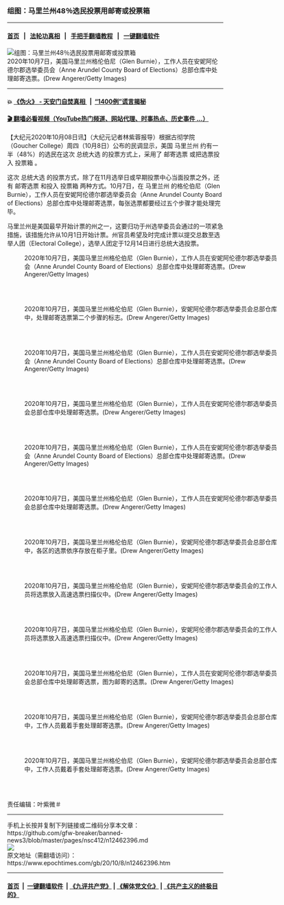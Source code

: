 ### 组图：马里兰州48％选民投票用邮寄或投票箱
------------------------

#### [首页](https://github.com/gfw-breaker/banned-news3/blob/master/README.md) &nbsp;&nbsp;|&nbsp;&nbsp; [法轮功真相](https://github.com/begood0513/basic/blob/master/README.md)  &nbsp;&nbsp;|&nbsp;&nbsp; [手把手翻墙教程](https://github.com/gfw-breaker/guides/wiki)  &nbsp;&nbsp;|&nbsp;&nbsp; [一键翻墙软件](https://github.com/gfw-breaker/nogfw/blob/master/README.md)  



<div><img alt="组图：马里兰州48％选民投票用邮寄或投票箱" class="attachment-djy_600_400 size-djy_600_400 wp-post-image" src="https://i.epochtimes.com/assets/uploads/2020/10/GettyImages-1228946200-600x400.jpg"/>
<div class="caption">
 2020年10月7日，美国马里兰州格伦伯尼（Glen Burnie），工作人员在安妮阿伦德尔郡选举委员会（Anne Arundel County Board of Elections）总部仓库中处理邮寄选票。(Drew Angerer/Getty Images)
</div></div><hr/>

#### 💥 [《伪火》 - 天安门自焚真相 ](http://158.247.195.190:10000/videos/blog/weihuo.html)&nbsp; |&nbsp; [“1400例”谎言揭秘  ](http://158.247.195.190:10000/videos/blog/jiexi1400.html)

#### [ 🎬  翻墙必看视频（YouTube热门频道、网站代理、时事热点、历史事件 ...）](https://github.com/gfw-breaker/links/blob/master/banned.md)

<div><p>
 【大纪元2020年10月08日讯】（大纪元记者林紫蓉报导）根据古彻学院（Goucher College）周四（10月8日）公布的民调显示，美国
 <ok href="https://www.epochtimes.com/gb/tag/%E9%A9%AC%E9%87%8C%E5%85%B0%E5%B7%9E.html">
  马里兰州
 </ok>
 约有一半（48%）的选民在这次
 <ok href="https://www.epochtimes.com/gb/tag/%E6%80%BB%E7%BB%9F%E5%A4%A7%E9%80%89.html">
  总统大选
 </ok>
 的投票方式上，采用了
 <ok href="https://www.epochtimes.com/gb/tag/%E9%82%AE%E5%AF%84%E9%80%89%E7%A5%A8.html">
  邮寄选票
 </ok>
 或把选票投入
 <ok href="https://www.epochtimes.com/gb/tag/%E6%8A%95%E7%A5%A8%E7%AE%B1.html">
  投票箱
 </ok>
 。
</p>
<p>
 这次
 <ok href="https://www.epochtimes.com/gb/tag/%E6%80%BB%E7%BB%9F%E5%A4%A7%E9%80%89.html">
  总统大选
 </ok>
 的投票方式，除了在11月选举日或早期投票中心当面投票之外，还有
 <ok href="https://www.epochtimes.com/gb/tag/%E9%82%AE%E5%AF%84%E9%80%89%E7%A5%A8.html">
  邮寄选票
 </ok>
 和投入
 <ok href="https://www.epochtimes.com/gb/tag/%E6%8A%95%E7%A5%A8%E7%AE%B1.html">
  投票箱
 </ok>
 两种方式。10月7日，在
 <ok href="https://www.epochtimes.com/gb/tag/%E9%A9%AC%E9%87%8C%E5%85%B0%E5%B7%9E.html">
  马里兰州
 </ok>
 的格伦伯尼（Glen Burnie），工作人员在安妮阿伦德尔郡选举委员会（Anne Arundel County Board of Elections）总部仓库中处理邮寄选票，每张选票都要经过五个步骤才能处理完毕。
</p>
<p>
 马里兰州是美国最早开始计票的州之一，这要归功于州选举委员会通过的一项紧急措施，该措施允许从10月1日开始计票。州官员希望及时完成计票以提交总数至选举人团（Electoral College），选举人团定于12月14日进行总统大选投票。
</p>
<figure class="wp-caption aligncenter" id="attachment_12462416" style="width: 600px">
 <ok href="https://i.epochtimes.com/assets/uploads/2020/10/GettyImages-1228946171.jpg">
  <img alt="" class="size-large wp-image-12462416" src="https://i.epochtimes.com/assets/uploads/2020/10/GettyImages-1228946171-600x400.jpg"/>
 </ok>
 <br/><figcaption class="wp-caption-text">
  2020年10月7日，美国马里兰州格伦伯尼（Glen Burnie），工作人员在安妮阿伦德尔郡选举委员会（Anne Arundel County Board of Elections）总部仓库中处理邮寄选票。(Drew Angerer/Getty Images)
 </figcaption><br/>
</figure><br/>
<figure class="wp-caption aligncenter" id="attachment_12462419" style="width: 600px">
 <ok href="https://i.epochtimes.com/assets/uploads/2020/10/GettyImages-1228946185.jpg">
  <img alt="" class="size-large wp-image-12462419" src="https://i.epochtimes.com/assets/uploads/2020/10/GettyImages-1228946185-600x400.jpg"/>
 </ok>
 <br/><figcaption class="wp-caption-text">
  2020年10月7日，美国马里兰州格伦伯尼（Glen Burnie），安妮阿伦德尔郡选举委员会总部仓库中，处理邮寄选票第二个步骤的标志。(Drew Angerer/Getty Images)
 </figcaption><br/>
</figure><br/>
<figure class="wp-caption aligncenter" id="attachment_12462422" style="width: 600px">
 <ok href="https://i.epochtimes.com/assets/uploads/2020/10/GettyImages-1228946202.jpg">
  <img alt="" class="size-large wp-image-12462422" src="https://i.epochtimes.com/assets/uploads/2020/10/GettyImages-1228946202-600x400.jpg"/>
 </ok>
 <br/><figcaption class="wp-caption-text">
  2020年10月7日，美国马里兰州格伦伯尼（Glen Burnie），工作人员在安妮阿伦德尔郡选举委员会（Anne Arundel County Board of Elections）总部仓库中处理邮寄选票。(Drew Angerer/Getty Images)
 </figcaption><br/>
</figure><br/>
<figure class="wp-caption aligncenter" id="attachment_12462423" style="width: 600px">
 <ok href="https://i.epochtimes.com/assets/uploads/2020/10/GettyImages-1228946381.jpg">
  <img alt="" class="size-large wp-image-12462423" src="https://i.epochtimes.com/assets/uploads/2020/10/GettyImages-1228946381-600x400.jpg"/>
 </ok>
 <br/><figcaption class="wp-caption-text">
  2020年10月7日，美国马里兰州格伦伯尼（Glen Burnie），工作人员在安妮阿伦德尔郡选举委员会总部仓库中处理邮寄选票。(Drew Angerer/Getty Images)
 </figcaption><br/>
</figure><br/>
<figure class="wp-caption aligncenter" id="attachment_12462426" style="width: 600px">
 <ok href="https://i.epochtimes.com/assets/uploads/2020/10/GettyImages-1228946469.jpg">
  <img alt="" class="size-large wp-image-12462426" src="https://i.epochtimes.com/assets/uploads/2020/10/GettyImages-1228946469-600x400.jpg"/>
 </ok>
 <br/><figcaption class="wp-caption-text">
  2020年10月7日，美国马里兰州格伦伯尼（Glen Burnie），工作人员在安妮阿伦德尔郡选举委员会（Anne Arundel County Board of Elections）总部仓库中处理邮寄选票。(Drew Angerer/Getty Images)
 </figcaption><br/>
</figure><br/>
<figure class="wp-caption aligncenter" id="attachment_12462442" style="width: 600px">
 <ok href="https://i.epochtimes.com/assets/uploads/2020/10/GettyImages-1228946093.jpg">
  <img alt="" class="size-large wp-image-12462442" src="https://i.epochtimes.com/assets/uploads/2020/10/GettyImages-1228946093-600x400.jpg"/>
 </ok>
 <br/><figcaption class="wp-caption-text">
  2020年10月7日，美国马里兰州格伦伯尼（Glen Burnie），工作人员在安妮阿伦德尔郡选举委员会总部仓库中处理邮寄选票。(Drew Angerer/Getty Images)
 </figcaption><br/>
</figure><br/>
<figure class="wp-caption aligncenter" id="attachment_12462429" style="width: 600px">
 <ok href="https://i.epochtimes.com/assets/uploads/2020/10/GettyImages-1228946360.jpg">
  <img alt="" class="size-large wp-image-12462429" src="https://i.epochtimes.com/assets/uploads/2020/10/GettyImages-1228946360-600x400.jpg"/>
 </ok>
 <br/><figcaption class="wp-caption-text">
  2020年10月7日，美国马里兰州格伦伯尼（Glen Burnie），安妮阿伦德尔郡选举委员会总部仓库中，各区的选票依序存放在柜子里。(Drew Angerer/Getty Images)
 </figcaption><br/>
</figure><br/>
<figure class="wp-caption aligncenter" id="attachment_12462430" style="width: 600px">
 <ok href="https://i.epochtimes.com/assets/uploads/2020/10/GettyImages-1228946161.jpg">
  <img alt="" class="size-large wp-image-12462430" src="https://i.epochtimes.com/assets/uploads/2020/10/GettyImages-1228946161-600x400.jpg"/>
 </ok>
 <br/><figcaption class="wp-caption-text">
  2020年10月7日，美国马里兰州格伦伯尼（Glen Burnie），安妮阿伦德尔郡选举委员会的工作人员将选票放入高速选票扫描仪中。(Drew Angerer/Getty Images)
 </figcaption><br/>
</figure><br/>
<figure class="wp-caption aligncenter" id="attachment_12462431" style="width: 600px">
 <ok href="https://i.epochtimes.com/assets/uploads/2020/10/GettyImages-1228946182.jpg">
  <img alt="" class="size-large wp-image-12462431" src="https://i.epochtimes.com/assets/uploads/2020/10/GettyImages-1228946182-600x400.jpg"/>
 </ok>
 <br/><figcaption class="wp-caption-text">
  2020年10月7日，美国马里兰州格伦伯尼（Glen Burnie），安妮阿伦德尔郡选举委员会的工作人员将选票放入高速选票扫描仪中。(Drew Angerer/Getty Images)
 </figcaption><br/>
</figure><br/>
<figure class="wp-caption aligncenter" id="attachment_12462432" style="width: 600px">
 <ok href="https://i.epochtimes.com/assets/uploads/2020/10/GettyImages-1228946002.jpg">
  <img alt="" class="size-large wp-image-12462432" src="https://i.epochtimes.com/assets/uploads/2020/10/GettyImages-1228946002-600x400.jpg"/>
 </ok>
 <br/><figcaption class="wp-caption-text">
  2020年10月7日，美国马里兰州格伦伯尼（Glen Burnie），工作人员在安妮阿伦德尔郡选举委员会总部仓库中处理邮寄选票，图为邮寄的选票。(Drew Angerer/Getty Images)
 </figcaption><br/>
</figure><br/>
<figure class="wp-caption aligncenter" id="attachment_12462437" style="width: 600px">
 <ok href="https://i.epochtimes.com/assets/uploads/2020/10/GettyImages-1228946307.jpg">
  <img alt="" class="size-large wp-image-12462437" src="https://i.epochtimes.com/assets/uploads/2020/10/GettyImages-1228946307-600x400.jpg"/>
 </ok>
 <br/><figcaption class="wp-caption-text">
  2020年10月7日，美国马里兰州格伦伯尼（Glen Burnie），安妮阿伦德尔郡选举委员会总部仓库中，工作人员戴着手套处理邮寄选票。(Drew Angerer/Getty Images)
 </figcaption><br/>
</figure><br/>
<figure class="wp-caption aligncenter" id="attachment_12462443" style="width: 600px">
 <ok href="https://i.epochtimes.com/assets/uploads/2020/10/GettyImages-1228946366.jpg">
  <img alt="" class="size-large wp-image-12462443" src="https://i.epochtimes.com/assets/uploads/2020/10/GettyImages-1228946366-600x400.jpg"/>
 </ok>
 <br/><figcaption class="wp-caption-text">
  2020年10月7日，美国马里兰州格伦伯尼（Glen Burnie），安妮阿伦德尔郡选举委员会总部仓库中，工作人员戴着手套处理邮寄选票。(Drew Angerer/Getty Images)
 </figcaption><br/>
</figure><br/>
<p>
 责任编辑：叶紫微＃
</p>
</div>
<hr/>
手机上长按并复制下列链接或二维码分享本文章：<br/>
https://github.com/gfw-breaker/banned-news3/blob/master/pages/nsc412/n12462396.md <br/>
<a href='https://github.com/gfw-breaker/banned-news3/blob/master/pages/nsc412/n12462396.md'><img src='https://github.com/gfw-breaker/banned-news3/blob/master/pages/nsc412/n12462396.md.png'/></a> <br/>
原文地址（需翻墙访问）：https://www.epochtimes.com/gb/20/10/8/n12462396.htm


------------------------
#### [首页](https://github.com/gfw-breaker/banned-news3/blob/master/README.md) &nbsp;|&nbsp; [一键翻墙软件](https://github.com/gfw-breaker/nogfw/blob/master/README.md) &nbsp;| [《九评共产党》](https://github.com/gfw-breaker/9ping.md/blob/master/README.md#九评之一评共产党是什么) | [《解体党文化》](https://github.com/gfw-breaker/jtdwh.md/blob/master/README.md) | [《共产主义的终极目的》](https://github.com/gfw-breaker/gczydzjmd.md/blob/master/README.md)


<img src='http://gfw-breaker.win/banned-news3/pages/nsc412/n12462396.md' width='0px' height='0px'/>